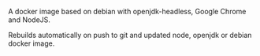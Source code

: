 A docker image based on debian with openjdk-headless, Google Chrome and NodeJS.

Rebuilds automatically on push to git and updated node, openjdk or debian docker image.

